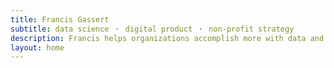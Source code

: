 ```yaml
---
title: Francis Gassert
subtitle: data science ・ digital product ・ non-profit strategy
description: Francis helps organizations accomplish more with data and technology.
layout: home
---
```


